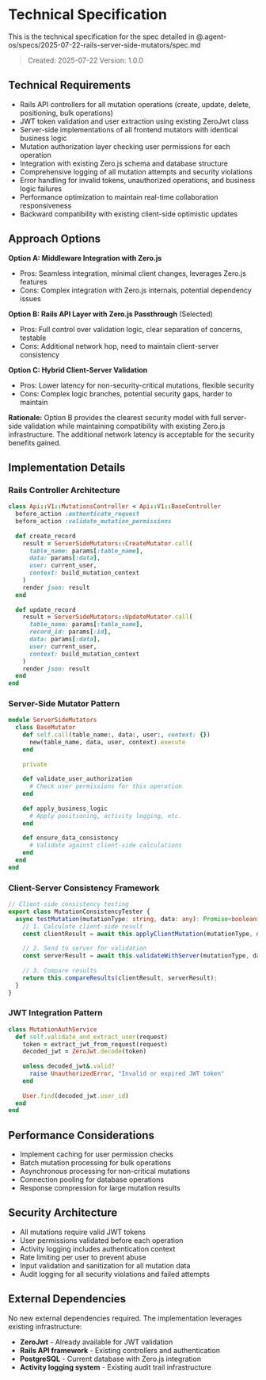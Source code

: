 # Technical Specification

This is the technical specification for the spec detailed in @.agent-os/specs/2025-07-22-rails-server-side-mutators/spec.md

> Created: 2025-07-22
> Version: 1.0.0

## Technical Requirements

- Rails API controllers for all mutation operations (create, update, delete, positioning, bulk operations)
- JWT token validation and user extraction using existing ZeroJwt class
- Server-side implementations of all frontend mutators with identical business logic
- Mutation authorization layer checking user permissions for each operation
- Integration with existing Zero.js schema and database structure
- Comprehensive logging of all mutation attempts and security violations
- Error handling for invalid tokens, unauthorized operations, and business logic failures
- Performance optimization to maintain real-time collaboration responsiveness
- Backward compatibility with existing client-side optimistic updates

## Approach Options

**Option A: Middleware Integration with Zero.js**
- Pros: Seamless integration, minimal client changes, leverages Zero.js features
- Cons: Complex integration with Zero.js internals, potential dependency issues

**Option B: Rails API Layer with Zero.js Passthrough** (Selected)
- Pros: Full control over validation logic, clear separation of concerns, testable
- Cons: Additional network hop, need to maintain client-server consistency

**Option C: Hybrid Client-Server Validation**
- Pros: Lower latency for non-security-critical mutations, flexible security
- Cons: Complex logic branches, potential security gaps, harder to maintain

**Rationale:** Option B provides the clearest security model with full server-side validation while maintaining compatibility with existing Zero.js infrastructure. The additional network latency is acceptable for the security benefits gained.

## Implementation Details

### Rails Controller Architecture

```ruby
class Api::V1::MutationsController < Api::V1::BaseController
  before_action :authenticate_request
  before_action :validate_mutation_permissions
  
  def create_record
    result = ServerSideMutators::CreateMutator.call(
      table_name: params[:table_name],
      data: params[:data],
      user: current_user,
      context: build_mutation_context
    )
    render json: result
  end
  
  def update_record
    result = ServerSideMutators::UpdateMutator.call(
      table_name: params[:table_name],
      record_id: params[:id],
      data: params[:data],
      user: current_user,
      context: build_mutation_context
    )
    render json: result
  end
end
```

### Server-Side Mutator Pattern

```ruby
module ServerSideMutators
  class BaseMutator
    def self.call(table_name:, data:, user:, context: {})
      new(table_name, data, user, context).execute
    end
    
    private
    
    def validate_user_authorization
      # Check user permissions for this operation
    end
    
    def apply_business_logic
      # Apply positioning, activity logging, etc.
    end
    
    def ensure_data_consistency
      # Validate against client-side calculations
    end
  end
end
```

### Client-Server Consistency Framework

```typescript
// Client-side consistency testing
export class MutationConsistencyTester {
  async testMutation(mutationType: string, data: any): Promise<boolean> {
    // 1. Calculate client-side result
    const clientResult = await this.applyClientMutation(mutationType, data);
    
    // 2. Send to server for validation
    const serverResult = await this.validateWithServer(mutationType, data);
    
    // 3. Compare results
    return this.compareResults(clientResult, serverResult);
  }
}
```

### JWT Integration Pattern

```ruby
class MutationAuthService
  def self.validate_and_extract_user(request)
    token = extract_jwt_from_request(request)
    decoded_jwt = ZeroJwt.decode(token)
    
    unless decoded_jwt&.valid?
      raise UnauthorizedError, "Invalid or expired JWT token"
    end
    
    User.find(decoded_jwt.user_id)
  end
end
```

## Performance Considerations

- Implement caching for user permission checks
- Batch mutation processing for bulk operations
- Asynchronous processing for non-critical mutations
- Connection pooling for database operations
- Response compression for large mutation results

## Security Architecture

- All mutations require valid JWT tokens
- User permissions validated before each operation
- Activity logging includes authentication context
- Rate limiting per user to prevent abuse
- Input validation and sanitization for all mutation data
- Audit logging for all security violations and failed attempts

## External Dependencies

No new external dependencies required. The implementation leverages existing infrastructure:

- **ZeroJwt** - Already available for JWT validation
- **Rails API framework** - Existing controllers and authentication
- **PostgreSQL** - Current database with Zero.js integration
- **Activity logging system** - Existing audit trail infrastructure
